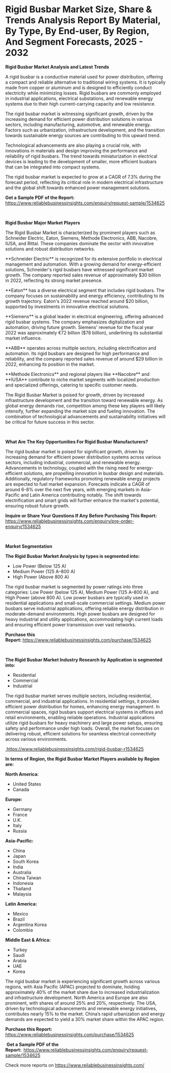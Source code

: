 <p><h1>Rigid Busbar Market Size, Share & Trends Analysis Report By Material, By Type, By End-user, By Region, And Segment Forecasts, 2025 - 2032</h1></p><p><strong>Rigid Busbar Market Analysis and Latest Trends</strong></p>
<p><p>A rigid busbar is a conductive material used for power distribution, offering a compact and reliable alternative to traditional wiring systems. It is typically made from copper or aluminum and is designed to efficiently conduct electricity while minimizing losses. Rigid busbars are commonly employed in industrial applications, electrical substations, and renewable energy systems due to their high current-carrying capacity and low resistance.</p><p>The rigid busbar market is witnessing significant growth, driven by the increasing demand for efficient power distribution solutions in various sectors, including manufacturing, automotive, and renewable energy. Factors such as urbanization, infrastructure development, and the transition towards sustainable energy sources are contributing to this upward trend. </p><p>Technological advancements are also playing a crucial role, with innovations in materials and design improving the performance and reliability of rigid busbars. The trend towards miniaturization in electrical devices is leading to the development of smaller, more efficient busbars that can be integrated into compact systems. </p><p>The rigid busbar market is expected to grow at a CAGR of 7.3% during the forecast period, reflecting its critical role in modern electrical infrastructure and the global shift towards enhanced power management solutions.</p></p>
<p><strong>Get a Sample PDF of the Report:&nbsp;</strong> <a href="https://www.reliablebusinessinsights.com/enquiry/request-sample/1534625?utm_campaign=1581&utm_medium=2&utm_source=Github&utm_content=ia&utm_term=13022025&utm_id=rigid-busbar">https://www.reliablebusinessinsights.com/enquiry/request-sample/1534625</a></p>
<p>&nbsp;</p>
<p><strong>Rigid Busbar Major Market Players</strong></p>
<p><p>The Rigid Busbar Market is characterized by prominent players such as Schneider Electric, Eaton, Siemens, Methode Electronics, ABB, Nacobre, IUSA, and Rittal. These companies dominate the sector with innovative solutions and robust distribution networks.</p><p>**Schneider Electric** is recognized for its extensive portfolio in electrical management and automation. With a growing demand for energy-efficient solutions, Schneider's rigid busbars have witnessed significant market growth. The company reported sales revenue of approximately $30 billion in 2022, reflecting its strong market presence.</p><p>**Eaton** has a diverse electrical segment that includes rigid busbars. The company focuses on sustainability and energy efficiency, contributing to its growth trajectory. Eaton's 2022 revenue reached around $20 billion, supported by investments in innovative electrical solutions.</p><p>**Siemens** is a global leader in electrical engineering, offering advanced rigid busbar systems. The company emphasizes digitalization and automation, driving future growth. Siemens' revenue for the fiscal year 2022 was approximately €72 billion ($78 billion), underlining its substantial market influence.</p><p>**ABB** operates across multiple sectors, including electrification and automation. Its rigid busbars are designed for high performance and reliability, and the company reported sales revenue of around $29 billion in 2022, enhancing its position in the market.</p><p>**Methode Electronics** and regional players like **Nacobre** and **IUSA** contribute to niche market segments with localized production and specialized offerings, catering to specific customer needs.</p><p>The Rigid Busbar Market is poised for growth, driven by increased infrastructure development and the transition toward renewable energy. As global energy demands rise, competition among these key players will likely intensify, further expanding the market size and fueling innovation. The combination of technological advancements and sustainability initiatives will be critical for future success in this sector.</p></p>
<p>&nbsp;</p>
<p><strong>What Are The Key Opportunities For Rigid Busbar Manufacturers?</strong></p>
<p><p>The rigid busbar market is poised for significant growth, driven by increasing demand for efficient power distribution systems across various sectors, including industrial, commercial, and renewable energy. Advancements in technology, coupled with the rising need for energy-efficient solutions, are propelling innovation in busbar design and materials. Additionally, regulatory frameworks promoting renewable energy projects are expected to fuel market expansion. Forecasts indicate a CAGR of around 6-8% over the next five years, with emerging markets in Asia-Pacific and Latin America contributing notably. The shift towards electrification and smart grids will further enhance the market's potential, ensuring robust future growth.</p></p>
<p><strong>Inquire or Share Your Questions If Any Before Purchasing This Report:</strong> <a href="https://www.reliablebusinessinsights.com/enquiry/pre-order-enquiry/1534625?utm_campaign=1581&utm_medium=2&utm_source=Github&utm_content=ia&utm_term=13022025&utm_id=rigid-busbar">https://www.reliablebusinessinsights.com/enquiry/pre-order-enquiry/1534625</a></p>
<p>&nbsp;</p>
<p><strong>Market Segmentation</strong></p>
<p><strong>The Rigid Busbar Market Analysis by types is segmented into:</strong></p>
<p><ul><li>Low Power (Below 125 A)</li><li>Medium Power (125 A–800 A)</li><li>High Power (Above 800 A)</li></ul></p>
<p><p>The rigid busbar market is segmented by power ratings into three categories: Low Power (below 125 A), Medium Power (125 A–800 A), and High Power (above 800 A). Low power busbars are typically used in residential applications and small-scale commercial settings. Medium power busbars serve industrial applications, offering reliable energy distribution in moderate-demand environments. High power busbars are designed for heavy industrial and utility applications, accommodating high current loads and ensuring efficient power transmission over vast networks.</p></p>
<p><strong>Purchase this Report:&nbsp;</strong><a href="https://www.reliablebusinessinsights.com/purchase/1534625?utm_campaign=1581&utm_medium=2&utm_source=Github&utm_content=ia&utm_term=13022025&utm_id=rigid-busbar">https://www.reliablebusinessinsights.com/purchase/1534625</a></p>
<p>&nbsp;</p>
<p><strong>The Rigid Busbar Market Industry Research by Application is segmented into:</strong></p>
<p><ul><li>Residential</li><li>Commercial</li><li>Industrial</li></ul></p>
<p><p>The rigid busbar market serves multiple sectors, including residential, commercial, and industrial applications. In residential settings, it provides efficient power distribution for homes, enhancing energy management. In commercial spaces, rigid busbars support electrical systems in offices and retail environments, enabling reliable operations. Industrial applications utilize rigid busbars for heavy machinery and large power setups, ensuring safety and performance under high loads. Overall, the market focuses on delivering robust, efficient solutions for seamless electrical connectivity across various environments.</p></p>
<p><a href="https://www.reliablebusinessinsights.com/rigid-busbar-r1534625?utm_campaign=1581&utm_medium=2&utm_source=Github&utm_content=ia&utm_term=13022025&utm_id=rigid-busbar">&nbsp;https://www.reliablebusinessinsights.com/rigid-busbar-r1534625</a></p>
<p><strong>In terms of Region, the Rigid Busbar Market Players available by Region are:</strong></p>
<p>
    <p> <strong> North America: </strong>
        <ul>
            <li>United States</li>
            <li>Canada</li>
        </ul>
        </p> 
    <p> <strong> Europe: </strong>
        <ul>
            <li>Germany</li>
            <li>France</li>
            <li>U.K.</li>
            <li>Italy</li>
            <li>Russia</li>
        </ul>
        </p> 
    <p> <strong> Asia-Pacific: </strong>
        <ul>
            <li>China</li>
            <li>Japan</li>
            <li>South Korea</li>
            <li>India</li>
            <li>Australia</li>
            <li>China Taiwan</li>
            <li>Indonesia</li>
            <li>Thailand</li>
            <li>Malaysia</li>
        </ul>
        </p> 
    <p> <strong> Latin America: </strong>
        <ul>
            <li>Mexico</li>
            <li>Brazil</li>
            <li>Argentina Korea</li>
            <li>Colombia</li>
        </ul>
        </p> 
    <p> <strong> Middle East & Africa: </strong>
        <ul>
            <li>Turkey</li>
            <li>Saudi</li>
            <li>Arabia</li>
            <li>UAE</li>
            <li>Korea</li>
        </ul>
    </p>
    </p>
<p><p>The rigid busbar market is experiencing significant growth across various regions, with Asia Pacific (APAC) projected to dominate, holding approximately 40% of the market share due to increased industrialization and infrastructure development. North America and Europe are also prominent, with shares of around 25% and 20%, respectively. The USA, driven by technological advancements and renewable energy initiatives, contributes nearly 15% to the market. China’s rapid urbanization and energy demands are expected to yield a 30% market share within the APAC region.</p></p>
<p><strong>Purchase this Report: </strong><a href="https://www.reliablebusinessinsights.com/purchase/1534625?utm_campaign=1581&utm_medium=2&utm_source=Github&utm_content=ia&utm_term=13022025&utm_id=rigid-busbar">https://www.reliablebusinessinsights.com/purchase/1534625</a></p>
<p>&nbsp;<strong>Get a Sample PDF of the Report:&nbsp;&nbsp;</strong><a href="https://www.reliablebusinessinsights.com/enquiry/request-sample/1534625?utm_campaign=1581&utm_medium=2&utm_source=Github&utm_content=ia&utm_term=13022025&utm_id=rigid-busbar">https://www.reliablebusinessinsights.com/enquiry/request-sample/1534625</a></p>
<p><strong></strong></p>
<p>Check more reports on <a href="https://www.reliablebusinessinsights.com/?utm_campaign=1581&utm_medium=2&utm_source=Github&utm_content=ia&utm_term=13022025&utm_id=rigid-busbar">https://www.reliablebusinessinsights.com/</a></p>